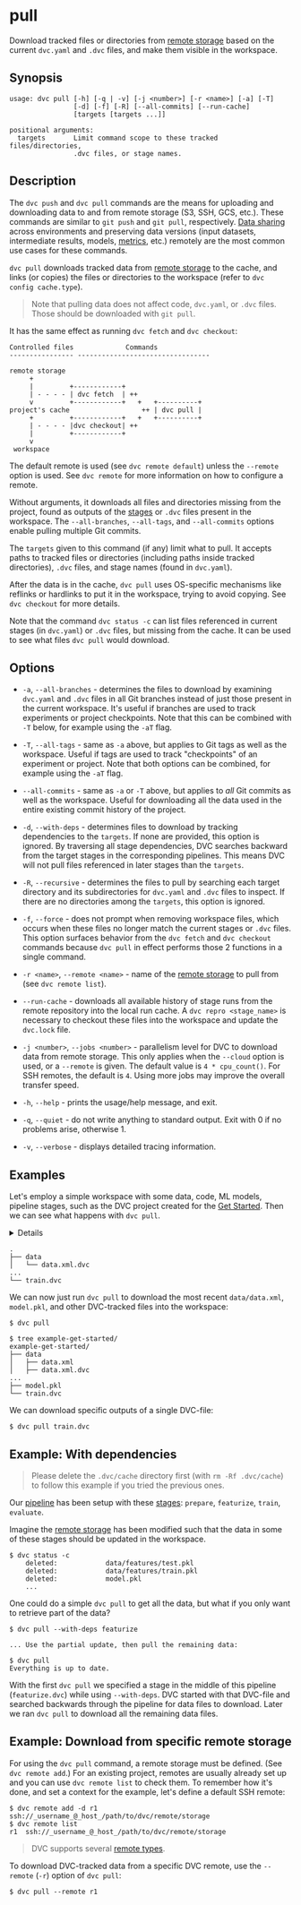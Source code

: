 # pull

Download tracked files or directories from
[remote storage](/doc/command-reference/remote) based on the current `dvc.yaml`
and `.dvc` files, and make them visible in the <abbr>workspace</abbr>.

## Synopsis

```usage
usage: dvc pull [-h] [-q | -v] [-j <number>] [-r <name>] [-a] [-T]
                [-d] [-f] [-R] [--all-commits] [--run-cache]
                [targets [targets ...]]

positional arguments:
  targets       Limit command scope to these tracked files/directories,
                .dvc files, or stage names.
```

## Description

The `dvc push` and `dvc pull` commands are the means for uploading and
downloading data to and from remote storage (S3, SSH, GCS, etc.). These commands
are similar to `git push` and `git pull`, respectively.
[Data sharing](/doc/use-cases/sharing-data-and-model-files) across environments
and preserving data versions (input datasets, intermediate results, models,
[metrics](/doc/command-reference/metrics), etc.) remotely are the most common
use cases for these commands.

`dvc pull` downloads tracked data from
[remote storage](/doc/command-reference/remote) to the <abbr>cache</abbr>, and
links (or copies) the files or directories to the <abbr>workspace</abbr> (refer
to `dvc config cache.type`).

> Note that pulling data does not affect code, `dvc.yaml`, or `.dvc` files.
> Those should be downloaded with `git pull`.

It has the same effect as running `dvc fetch` and `dvc checkout`:

```
Controlled files             Commands
---------------- ---------------------------------

remote storage
     +
     |         +------------+
     | - - - - | dvc fetch  | ++
     v         +------------+   +   +----------+
project's cache                  ++ | dvc pull |
     +         +------------+   +   +----------+
     | - - - - |dvc checkout| ++
     |         +------------+
     v
 workspace
```

The default remote is used (see `dvc remote default`) unless the `--remote`
option is used. See `dvc remote` for more information on how to configure a
remote.

Without arguments, it downloads all files and directories missing from the
project, found as <abbr>outputs</abbr> of the
[stages](/doc/command-reference/run) or `.dvc` files present in the workspace.
The `--all-branches`, `--all-tags`, and `--all-commits` options enable pulling
multiple Git commits.

The `targets` given to this command (if any) limit what to pull. It accepts
paths to tracked files or directories (including paths inside tracked
directories), `.dvc` files, and stage names (found in `dvc.yaml`).

After the data is in the <abbr>cache</abbr>, `dvc pull` uses OS-specific
mechanisms like reflinks or hardlinks to put it in the workspace, trying to
avoid copying. See `dvc checkout` for more details.

Note that the command `dvc status -c` can list files referenced in current
stages (in `dvc.yaml`) or `.dvc` files, but missing from the cache. It can be
used to see what files `dvc pull` would download.

## Options

- `-a`, `--all-branches` - determines the files to download by examining
  `dvc.yaml` and `.dvc` files in all Git branches instead of just those present
  in the current workspace. It's useful if branches are used to track
  experiments or project checkpoints. Note that this can be combined with `-T`
  below, for example using the `-aT` flag.

- `-T`, `--all-tags` - same as `-a` above, but applies to Git tags as well as
  the workspace. Useful if tags are used to track "checkpoints" of an experiment
  or project. Note that both options can be combined, for example using the
  `-aT` flag.

- `--all-commits` - same as `-a` or `-T` above, but applies to _all_ Git commits
  as well as the workspace. Useful for downloading all the data used in the
  entire existing commit history of the project.

- `-d`, `--with-deps` - determines files to download by tracking dependencies to
  the `targets`. If none are provided, this option is ignored. By traversing all
  stage dependencies, DVC searches backward from the target stages in the
  corresponding pipelines. This means DVC will not pull files referenced in
  later stages than the `targets`.

- `-R`, `--recursive` - determines the files to pull by searching each target
  directory and its subdirectories for `dvc.yaml` and `.dvc` files to inspect.
  If there are no directories among the `targets`, this option is ignored.

- `-f`, `--force` - does not prompt when removing workspace files, which occurs
  when these files no longer match the current stages or `.dvc` files. This
  option surfaces behavior from the `dvc fetch` and `dvc checkout` commands
  because `dvc pull` in effect performs those 2 functions in a single command.

- `-r <name>`, `--remote <name>` - name of the
  [remote storage](/doc/command-reference/remote) to pull from (see
  `dvc remote list`).

- `--run-cache` - downloads all available history of stage runs from the remote
  repository into the local run cache. A `dvc repro <stage_name>` is necessary
  to checkout these files into the workspace and update the `dvc.lock` file.

- `-j <number>`, `--jobs <number>` - parallelism level for DVC to download data
  from remote storage. This only applies when the `--cloud` option is used, or a
  `--remote` is given. The default value is `4 * cpu_count()`. For SSH remotes,
  the default is `4`. Using more jobs may improve the overall transfer speed.

- `-h`, `--help` - prints the usage/help message, and exit.

- `-q`, `--quiet` - do not write anything to standard output. Exit with 0 if no
  problems arise, otherwise 1.

- `-v`, `--verbose` - displays detailed tracing information.

## Examples

Let's employ a simple <abbr>workspace</abbr> with some data, code, ML models,
pipeline stages, such as the <abbr>DVC project</abbr> created for the
[Get Started](/doc/tutorials/get-started). Then we can see what happens with
`dvc pull`.

<details>

### Click and expand to setup the project

Start by cloning our example repo if you don't already have it:

```dvc
$ git clone https://github.com/iterative/example-get-started
$ cd example-get-started
```

</details>

```dvc
.
├── data
│   └── data.xml.dvc
...
└── train.dvc
```

We can now just run `dvc pull` to download the most recent `data/data.xml`,
`model.pkl`, and other DVC-tracked files into the <abbr>workspace</abbr>:

```dvc
$ dvc pull

$ tree example-get-started/
example-get-started/
├── data
│   ├── data.xml
│   ├── data.xml.dvc
...
├── model.pkl
└── train.dvc
```

We can download specific <abbr>outputs</abbr> of a single DVC-file:

```dvc
$ dvc pull train.dvc
```

## Example: With dependencies

> Please delete the `.dvc/cache` directory first (with `rm -Rf .dvc/cache`) to
> follow this example if you tried the previous ones.

Our [pipeline](/doc/command-reference/dag) has been setup with these
[stages](/doc/command-reference/run): `prepare`, `featurize`, `train`,
`evaluate`.

Imagine the [remote storage](/doc/command-reference/remote) has been modified
such that the data in some of these stages should be updated in the
<abbr>workspace</abbr>.

```dvc
$ dvc status -c
    deleted:            data/features/test.pkl
    deleted:            data/features/train.pkl
    deleted:            model.pkl
    ...
```

One could do a simple `dvc pull` to get all the data, but what if you only want
to retrieve part of the data?

```dvc
$ dvc pull --with-deps featurize

... Use the partial update, then pull the remaining data:

$ dvc pull
Everything is up to date.
```

With the first `dvc pull` we specified a stage in the middle of this pipeline
(`featurize.dvc`) while using `--with-deps`. DVC started with that DVC-file and
searched backwards through the pipeline for data files to download. Later we ran
`dvc pull` to download all the remaining data files.

## Example: Download from specific remote storage

For using the `dvc pull` command, a remote storage must be defined. (See
`dvc remote add`.) For an existing <abbr>project</abbr>, remotes are usually
already set up and you can use `dvc remote list` to check them. To remember how
it's done, and set a context for the example, let's define a default SSH remote:

```dvc
$ dvc remote add -d r1 ssh://_username_@_host_/path/to/dvc/remote/storage
$ dvc remote list
r1	ssh://_username_@_host_/path/to/dvc/remote/storage
```

> DVC supports several
> [remote types](/doc/command-reference/remote/add#supported-storage-types).

To download DVC-tracked data from a specific DVC remote, use the `--remote`
(`-r`) option of `dvc pull`:

```dvc
$ dvc pull --remote r1
```
